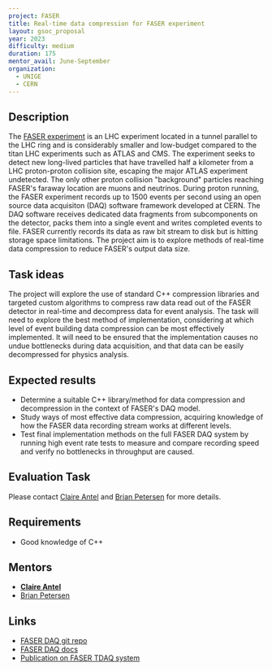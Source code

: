 ```yaml
---
project: FASER
title: Real-time data compression for FASER experiment
layout: gsoc_proposal
year: 2023
difficulty: medium
duration: 175
mentor_avail: June-September
organization:
  - UNIGE
  - CERN
---
```



## Description
The [FASER experiment](https://arxiv.org/abs/2207.11427) is an LHC experiment located in a tunnel parallel to the LHC ring and is considerably smaller and low-budget compared to the titan LHC experiments such as ATLAS and CMS. The experiment seeks to detect new long-lived particles that have travelled half a kilometer from a LHC proton-proton collision site, escaping the major ATLAS experiment undetected. The only other proton collision "background" particles reaching FASER's faraway location are muons and neutrinos.
During proton running, the FASER experiment records up to 1500 events per second using an open source data acquisiton (DAQ) software framework developed at CERN. The DAQ software receives dedicated data fragments from subcomponents on the detector, packs them into a single event and writes completed events to file.
FASER currently records its data as raw bit stream to disk but is hitting storage space limitations. The project aim is to explore methods of real-time data compression to reduce FASER's output data size.

## Task ideas
The project will explore the use of standard C++ compression libraries and targeted custom algorithms to compress raw data read out of the FASER detector in real-time and decompress data for event analysis. The task will need to explore the best method of implementation, considering at which level of event building data compression can be most effectively implemented. It will need to be ensured that the implementation causes no undue bottlenecks during data acquisition, and that data can be easily decompressed for physics analysis.

## Expected results
 * Determine a suitable C++ library/method for data compression and decompression in the context of FASER's DAQ model.
 * Study ways of most effective data compression, acquiring knowledge of how the FASER data recording stream works at different levels.
 * Test final implementation methods on the full FASER DAQ system by running high event rate tests to measure and compare recording speed and verify no bottlenecks in throughput are caused.

## Evaluation Task
Please contact [Claire Antel](mailto:claire.antel@cern.ch) and [Brian Petersen](mailto:brian.petersen@cern.ch) for more details.

## Requirements
 * Good knowledge of C++

## Mentors
 * **[Claire Antel](mailto:claire.antel@cern.ch)**
 * [Brian Petersen](mailto:brian.petersen@cern.ch)

## Links
* [FASER DAQ git repo](https://gitlab.cern.ch/faser/online/faser-daq)
* [FASER DAQ docs](https://faserdaq.web.cern.ch/faserdaq/)
* [Publication on FASER TDAQ system](https://arxiv.org/abs/2110.15186)


